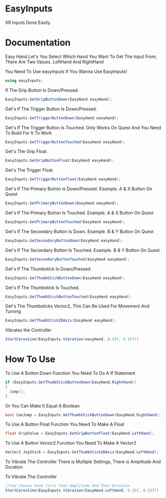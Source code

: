 # EasyInputs
XR Inputs Done Easily.
# Documentation

Easy Hand Let's You Select Which Hand You Want To Get The Input From,
There Are Two Values. LeftHand And RightHand

You Need To Use easyInputs If You Wanna Use EasyInputs!

```cs 
using easyInputs;
```

If The Grip Button Is Down/Pressed. 

```cs 
EasyInputs.GetGripButtonDown(EasyHand easyHand);
```

Get's If The Trigger Button Is Down/Pressed. 

```cs 
EasyInputs.GetTriggerButtonDown(EasyHand easyHand);
```

Get's If The Trigger Button Is Touched. Only Works On Quest And You Need To Build For It To Work

```cs 
EasyInputs.GetTriggerButtonTouched(EasyHand easyHand);
```

Get's The Grip Float.

```cs 
EasyInputs.GetGripButtonFloat(EasyHand easyHand);
```

Get's The Trigger Float.

```cs 
EasyInputs.GetTriggerButtonFloat(EasyHand easyHand);
```

Get's If The Primary Button is Down/Pressed. Example. A & X Button On Quest

```cs 
EasyInputs.GetPrimaryButtonDown(EasyHand easyHand);
```

Get's If The Primary Button Is Touched. Example. A & X Button On Quest
```cs 
EasyInputs.GetPrimaryButtonTouched(EasyHand easyHand);
```

Get's If The Secondary Button Is Down. Example. B & Y Button On Quest
```cs 
EasyInputs.GetSecondaryButtonDown(EasyHand easyHand);
```

Get's If The Secondary Button Is Touched. Example. B & Y Button On Quest
```cs 
EasyInputs.GetSecondaryButtonTouched(EasyHand easyHand);
```
Get's If The Thumbstick Is Down/Pressed.
```cs 
EasyInputs.GetThumbStickButtonDown(EasyHand easyHand);
```

Get's If The Thumbstick Is Touched.
```cs 
EasyInputs.GetThumbStickButtonTouched(EasyHand easyHand);
```

Get's The Thumbsticks Vector2, This Can Be Used For Movement And Turning
```cs 
EasyInputs.GetThumbStick2DAxis(EasyHand easyHand);
```

Vibrates the Controller
```cs 
StartCoroutine(EasyInputs.Vibration(easyHand, 0.15f, 0.15f))
```
# How To Use

To Use A Button Down Function You Need To Do A If Statement
```cs 
if (EasyInputs.GetThumbStickButtonDown(EasyHand.RightHand))
{
  Jump();
}
```
Or You Can Make It Equal A Boolean
```cs 
bool CanJump = EasyInputs.GetThumbStickButtonDown(EasyHand.RightHand);
```

To Use A Button Float Function You Need To Make A Float
```cs 
float GripValue = EasyInputs.GetGripButtonFloat(EasyHand.LeftHand);
```

To Use A Button Vector2 Function You Need To Make A Vector2
```cs 
Vector2 JoyStick = EasyInputs.GetThumbStick2DAxis(EasyHand.LeftHand);
```

To Vibrate The Controller There is Multiple Settings, There is Amplitude And Duration

To Vibrate The Controller
```cs 
//You choose hand first then Amplitude And Then Duration
StartCoroutine(EasyInputs.Vibration(EasyHand.LeftHand, 0.15f, 0.15f))
```
